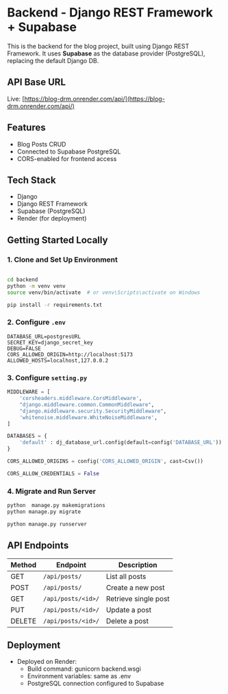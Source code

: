 

#  Backend - Django REST Framework + Supabase

This is the backend for the blog project, built using Django REST Framework. It uses **Supabase** as the database provider (PostgreSQL), replacing the default Django DB.

##  API Base URL

Live: [https://blog-drm.onrender.com/api/](https://blog-drm.onrender.com/api/)

## Features

- Blog Posts CRUD
- Connected to Supabase PostgreSQL
- CORS-enabled for frontend access

##  Tech Stack

- Django
- Django REST Framework
- Supabase (PostgreSQL)
- Render (for deployment)

##  Getting Started Locally

### 1. Clone and Set Up Environment

```bash

cd backend
python -m venv venv
source venv/bin/activate  # or venv\Scripts\activate on Windows

pip install -r requirements.txt
```
### 2. Configure `.env`

```env
DATABASE_URL=postgresURL
SECRET_KEY=django_secret_key
DEBUG=FALSE
CORS_ALLOWED_ORIGIN=http://localhost:5173
ALLOWED_HOSTS=localhost,127.0.0.2
```

### 3. Configure `setting.py`

```py
MIDDLEWARE = [
    'corsheaders.middleware.CorsMiddleware',
    "django.middleware.common.CommonMiddleware",
    "django.middleware.security.SecurityMiddleware",
    'whitenoise.middleware.WhiteNoiseMiddleware',
]

DATABASES = {
    'default' : dj_database_url.config(default=config('DATABASE_URL'))
}

CORS_ALLOWED_ORIGINS = config('CORS_ALLOWED_ORIGIN', cast=Csv())

CORS_ALLOW_CREDENTIALS = False

```

### 4. Migrate and Run Server

```bash
python  manage.py makemigrations
python manage.py migrate

python manage.py runserver
```
## API Endpoints

| Method | Endpoint           | Description          |
| ------ | ------------------ | -------------------- |
| GET    | `/api/posts/`      | List all posts       |
| POST   | `/api/posts/`      | Create a new post    |
| GET    | `/api/posts/<id>/` | Retrieve single post |
| PUT    | `/api/posts/<id>/` | Update a post        |
| DELETE | `/api/posts/<id>/` | Delete a post        |

## Deployment

- Deployed on Render:
    - Build command: gunicorn backend.wsgi
    - Environment variables: same as .env
    - PostgreSQL connection configured to Supabase